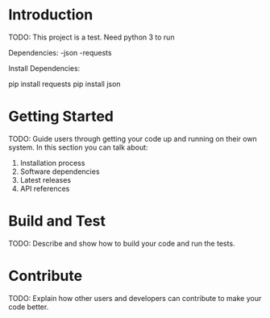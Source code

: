 # Introduction 
TODO: This project is a test. Need python 3 to run

Dependencies:
    -json
    -requests

Install Dependencies:

pip install requests 
pip install json

# Getting Started
TODO: Guide users through getting your code up and running on their own system. In this section you can talk about:
1.	Installation process
2.	Software dependencies
3.	Latest releases
4.	API references

# Build and Test
TODO: Describe and show how to build your code and run the tests. 

# Contribute
TODO: Explain how other users and developers can contribute to make your code better. 